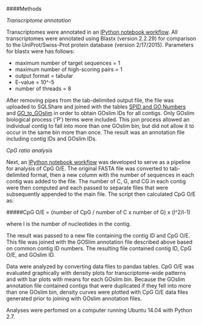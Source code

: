 ####Methods

*Transcriptome annotation*

Transcriptomes were annotated in an [IPython notebook workflow](https://github.com/jldimond/fish546-2015/tree/master/Course_Project/Workflow). All transcriptomes were annotated using Blastx (version 2.2.29) for comparison to the UniProt/Swiss-Prot protein database (version 2/17/2015). Parameters for blastx were has follows: 

- maximum number of target sequences = 1
- maximum number of high-scoring pairs = 1
- output format = tabular
- E-value = 10^-5
- number of threads = 8

After removing pipes from the tab-delimited output file, the file was uploaded to SQLShare and joined with the tables [SPID and GO Numbers](https://sqlshare.escience.washington.edu/sqlshare/#s=query/sr320@washington.edu/SPID%20and%20GO%20Numbers) and [GO_to_GOslim](https://sqlshare.escience.washington.edu/sqlshare/#s=query/sr320%40washington.edu/GO_to_GOslim) in order to obtain GOslim IDs for all contigs. Only GOslim biological process ('P') terms were included. This join process allowed an individual contig to fall into more than one GOslim bin, but did not allow it to occur in the same bin more than once. The result was an annotation file including contig IDs and GOslim IDs.

*CpG ratio analysis*

Next, an [IPython notebook workflow](https://github.com/jldimond/fish546-2015/tree/master/Course_Project/Workflow) was developed to serve as a pipeline for analysis of CpG O/E. The original FASTA file was converted to tab-delimited format, then a new column with the number of sequences in each contig was added to the file. The number of C, G, and CG in each contig were then computed and each passed to separate files that were subsequently appended to the main file. The script then calculated CpG O/E as:

#####CpG O/E = (number of CpG / number of C x number of G) x (l^2/l-1)

where l is the number of nucleotides in the contig.

The result was passed to a new file containing the contig ID and CpG O/E. This file was joined with the GOSlim annotation file described above based on common contig ID numbers. The resulting file contained contig ID, CpG O/E, and GOslim ID. 

Data were analyzed by converting data files to pandas tables. CpG O/E was evaluated graphically with density plots for transcriptome-wide patterns and with bar plots with means for each GOslim bin. Because the GOslim annotation file contained contigs that were duplicated if they fell into more than one GOslim bin, density curves were plotted with CpG O/E data files generated prior to joining with GOslim annotation files.

Analyses were perfomed on a computer running Ubuntu 14.04 with Python 2.7.


